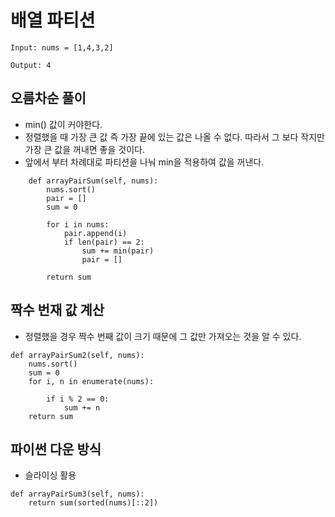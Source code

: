 # 배열 파티션

~~~
Input: nums = [1,4,3,2]

Output: 4
~~~

## 오름차순 풀이 

* min() 값이 커야한다.
* 정렬했을 때 가장 큰 값 즉 가장 끝에 있는 값은 나올 수 없다. 따라서 그 보다 작지만 가장 큰 값을 꺼내면 좋을 것이다.
* 앞에서 부터 차례대로 파티션을 나눠 min을 적용하여 값을 꺼낸다. 

~~~
    def arrayPairSum(self, nums):
        nums.sort()
        pair = []
        sum = 0
        
        for i in nums:
            pair.append(i)
            if len(pair) == 2:
                sum += min(pair)
                pair = []
        
        return sum
~~~

## 짝수 번재 값 계산

* 정렬했을 경우 짝수 번째 값이 크기 때문에 그 값만 가져오는 것을 알 수 있다.

~~~
def arrayPairSum2(self, nums):
    nums.sort()
    sum = 0
    for i, n in enumerate(nums):

        if i % 2 == 0:
            sum += n
    return sum
~~~

## 파이썬 다운 방식

* 슬라이싱 활용

~~~
def arrayPairSum3(self, nums):
    return sum(sorted(nums)[::2])
~~~

